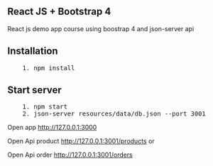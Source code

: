 ## React JS + Bootstrap 4 
React js demo app course  using boostrap 4 and json-server api 

## Installation

<pre>
    1. npm install 
</pre>

## Start server

<pre>
    1. npm start
    2. json-server resources/data/db.json --port 3001
</pre>

<p>Open app <a href="http://127.0.0.1:3000">http://127.0.0.1:3000</a></p>

<p>Open Api product <a href="http://127.0.0.1:3001/products">http://127.0.0.1:3001/products</a> or</p>
<p>Open Api order <a href="http://127.0.0.1:3001/orders">http://127.0.0.1:3001/orders</a></p>
